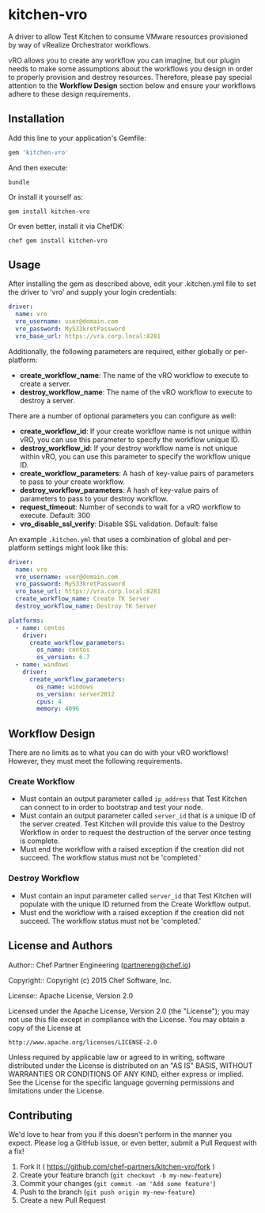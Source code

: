 # kitchen-vro

A driver to allow Test Kitchen to consume VMware resources provisioned by
way of vRealize Orchestrator workflows.

vRO allows you to create any workflow you can imagine, but our plugin needs
to make some assumptions about the workflows you design in order to properly
provision and destroy resources.  Therefore, please pay special attention to
the **Workflow Design** section below and ensure your workflows adhere to
these design requirements.

## Installation

Add this line to your application's Gemfile:

```ruby
gem 'kitchen-vro'
```

And then execute:

```shell
bundle
```

Or install it yourself as:

```shell
gem install kitchen-vro
```

Or even better, install it via ChefDK:

```shell
chef gem install kitchen-vro
```

## Usage

After installing the gem as described above, edit your .kitchen.yml file to set the driver to 'vro' and supply your login credentials:

```yaml
driver:
  name: vro
  vro_username: user@domain.com
  vro_password: MyS33kretPassword
  vro_base_url: https://vra.corp.local:8281
```

Additionally, the following parameters are required, either globally or per-platform:

* **create_workflow_name**: The name of the vRO workflow to execute to create a server.
* **destroy_workflow_name**: The name of the vRO workflow to execute to destroy a server.

There are a number of optional parameters you can configure as well:

* **create_workflow_id**: If your create workflow name is not unique within vRO, you can use
   this parameter to specify the workflow unique ID.
* **destroy_workflow_id**: If your destroy workflow name is not unique within vRO, you can use
   this parameter to specify the workflow unique ID.
* **create_workflow_parameters**: A hash of key-value pairs of parameters to pass to your
   create workflow.
* **destroy_workflow_parameters**: A hash of key-value pairs of parameters to pass to your
   destroy workflow.
* **request_timeout**: Number of seconds to wait for a vRO workflow to execute.  Default: 300
* **vro_disable_ssl_verify**: Disable SSL validation.  Default: false

An example `.kitchen.yml` that uses a combination of global and per-platform
settings might look like this:

```yaml
driver:
  name: vro
  vro_username: user@domain.com
  vro_password: MyS33kretPassword
  vro_base_url: https://vra.corp.local:8281
  create_workflow_name: Create TK Server
  destroy_workflow_name: Destroy TK Server

platforms:
  - name: centos
    driver:
      create_workflow_parameters:
        os_name: centos
        os_version: 6.7
  - name: windows
    driver:
      create_workflow_parameters:
        os_name: windows
        os_version: server2012
        cpus: 4
        memory: 4096
```

## Workflow Design

There are no limits as to what you can do with your vRO workflows!  However,
they must meet the following requirements.

### Create Workflow

* Must contain an output parameter called `ip_address` that Test Kitchen can
   connect to in order to bootstrap and test your node.
* Must contain an output parameter called `server_id` that is a unique ID of
   the server created.  Test Kitchen will provide this value to the Destroy
   Workflow in order to request the destruction of the server once testing is
   complete.
* Must end the workflow with a raised exception if the creation did not
   succeed.  The workflow status must not be 'completed.'

### Destroy Workflow

* Must contain an input parameter called `server_id` that Test Kitchen will
   populate with the unique ID returned from the Create Workflow output.
* Must end the workflow with a raised exception if the creation did not
     succeed.  The workflow status must not be 'completed.'

## License and Authors

Author:: Chef Partner Engineering (<partnereng@chef.io>)

Copyright:: Copyright (c) 2015 Chef Software, Inc.

License:: Apache License, Version 2.0

Licensed under the Apache License, Version 2.0 (the "License"); you may not use
this file except in compliance with the License. You may obtain a copy of the License at

```text
http://www.apache.org/licenses/LICENSE-2.0
```

Unless required by applicable law or agreed to in writing, software distributed under the
License is distributed on an "AS IS" BASIS, WITHOUT WARRANTIES OR CONDITIONS OF ANY KIND,
either express or implied. See the License for the specific language governing permissions
and limitations under the License.

## Contributing

We'd love to hear from you if this doesn't perform in the manner you expect. Please log a GitHub issue, or even better, submit a Pull Request with a fix!

1. Fork it ( <https://github.com/chef-partners/kitchen-vro/fork> )
2. Create your feature branch (`git checkout -b my-new-feature`)
3. Commit your changes (`git commit -am 'Add some feature'`)
4. Push to the branch (`git push origin my-new-feature`)
5. Create a new Pull Request
